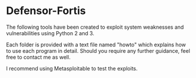 # Defensor-Fortis

The following tools have been created to exploit system weaknesses and vulnerabilities using Python 2 and 3.

Each folder is provided with a text file named "howto" which explains how to use each program in detail. Should
you require any further guidance, feel free to contact me as well. 

I recommend using Metasploitable to test the exploits. 
